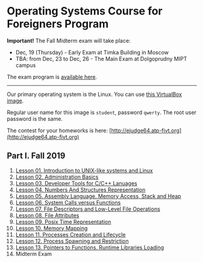# Operating Systems Course for Foreigners Program

**Important!** The Fall Midterm exam will take place:
* Dec, 19 (Thursday) - Early Exam at Timka Building in Moscow
* TBA: from Dec, 23 to Dec, 26 - The Main Exam at Dolgoprudny MIPT campus

The exam program is [available here](Exam-Fall.md).

---
Our primary operating system is the Linux. You can use
[this VirtualBox
image](https://drive.google.com/file/d/19pvmNOhqSQG_ZGx6kZ2hbhcuVefShDmI/view?usp=sharing).

Regular user name for this image is `student`, password `qwerty`. The root
user password is the same.

The contest for your homeworks is here: [http://ejudge64.atp-fivt.org](http://ejudge64.atp-fivt.org)

## Part I. Fall 2019

 1. [Lesson 01. Introduction to UNIX-like systems and Linux](linux-basics/linux-intro.md)
 2. [Lesson 02. Administration Basics](admin-basics/)
 3. [Lesson 03. Developer Tools for C/C++ Lanuages](dev-tools/dev-tools.md)
 4. [Lesson 04. Numbers And Structures Representation](numbers/)
 5. [Lesson 05. Assembly Language. Memory Access, Stack and Heap](arm/arm.md)
 6. [Lesson 06. System Calls versus Functions](syscalls/)
 7. [Lesson 07. File Descriptors and Low-Level File Operations](fds/)
 8. [Lesson 08. File Attributes](stat/)
 9. [Lesson 09. Posix Time Representation](time/)
 10. [Lesson 10. Memory Mapping](mmap/)
 11. [Lesson 11. Processes Creation and Lifecycle](processes-1/)
 12. [Lesson 12. Process Spawning and Restriction](processes-2/)
 13. [Lesson 13. Pointers to Functions. Runtime Libraries Loading](dlopen/)
 14. Midterm Exam
